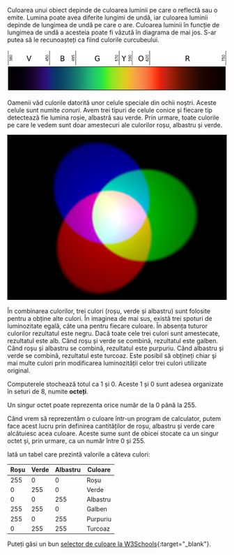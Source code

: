 Culoarea unui obiect depinde de culoarea luminii pe care o reflectă sau o emite. Lumina poate avea diferite lungimi de undă, iar culoarea luminii depinde de lungimea de undă pe care o are. Culoarea luminii în funcție de lungimea de undă a acesteia poate fi văzută în diagrama de mai jos. S-ar putea să le recunoașteți ca fiind culorile curcubeului.

![Spectru vizibil](images/linear-visible-spectrum.png)

Oamenii văd culorile datorită unor celule speciale din ochii noștri. Aceste celule sunt numite *conuri*. Avem trei tipuri de celule conice și fiecare tip detectează fie lumina roșie, albastră sau verde. Prin urmare, toate culorile pe care le vedem sunt doar amestecuri ale culorilor roșu, albastru și verde.

![Combinarea culorilor](images/additive-colour-mixing.png)

În combinarea culorilor, trei culori (roșu, verde și albastru) sunt folosite pentru a obține alte culori. În imaginea de mai sus, există trei spoturi de luminozitate egală, câte una pentru fiecare culoare. În absența tuturor culorilor rezultatul este negru. Dacă toate cele trei culori sunt amestecate, rezultatul este alb. Când roșu și verde se combină, rezultatul este galben. Când roșu și albastru se combină, rezultatul este purpuriu. Când albastru și verde se combină, rezultatul este turcoaz. Este posibil să obțineți chiar şi mai multe culori prin modificarea luminozității celor trei culori utilizate original.

Computerele stochează totul ca 1 și 0. Aceste 1 și 0 sunt adesea organizate în seturi de 8, numite **octeți**.

Un singur octet poate reprezenta orice număr de la 0 până la 255.

Când vrem să reprezentăm o culoare într-un program de calculator, putem face acest lucru prin definirea cantităților de roșu, albastru și verde care alcătuiesc acea culoare. Aceste sume sunt de obicei stocate ca un singur octet și, prin urmare, ca un număr între 0 și 255.

Iată un tabel care prezintă valorile a câteva culori:

| Roșu | Verde | Albastru | Culoare  |
| ---- | ----- | -------- | -------- |
| 255  | 0     | 0        | Roșu     |
| 0    | 255   | 0        | Verde    |
| 0    | 0     | 255      | Albastru |
| 255  | 255   | 0        | Galben   |
| 255  | 0     | 255      | Purpuriu |
| 0    | 255   | 255      | Turcoaz  |

Puteți găsi un bun [selector de culoare la W3Schools](https://www.w3schools.com/colors/colors_rgb.asp){:target="_blank"}.

